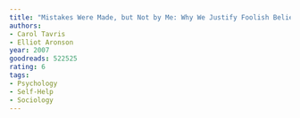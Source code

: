 ```yaml
---
title: "Mistakes Were Made, but Not by Me: Why We Justify Foolish Beliefs, Bad Decisions, and Hurtful Acts"
authors:
- Carol Tavris
- Elliot Aronson
year: 2007
goodreads: 522525
rating: 6
tags:
- Psychology
- Self-Help
- Sociology
---
```

